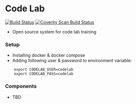 # Code Lab
[![Build Status](https://travis-ci.org/tcthien/code-lab.svg?branch=master)](https://travis-ci.org/tcthien/code-lab)
<a href="https://scan.coverity.com/projects/tcthien-code-lab">
  <img alt="Coverity Scan Build Status"
       src="https://scan.coverity.com/projects/11562/badge.svg"/>
</a>
* Open source system for code lab training 


### Setup
- Installing docker & docker compose
- Adding following user & password to environment variable:
```
    export CODELAB_USER=codelab
    export CODELAB_PASS=codelab
```
 

### Components
* TBD